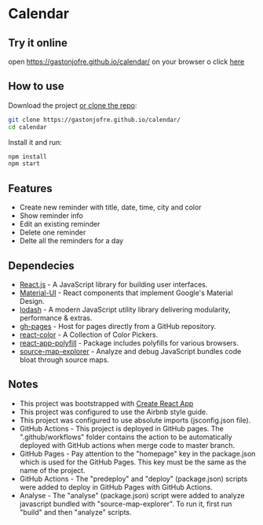 # Calendar

## Try it online

open https://gastonjofre.github.io/calendar/ on your browser o click [here](https://gastonjofre.github.io/calendar/)

## How to use

Download the project [or clone the repo](https://gastonjofre.github.io/calendar/):

```sh
git clone https://gastonjofre.github.io/calendar/
cd calendar
```

Install it and run:

```sh
npm install
npm start
```

## Features
- Create new reminder with title, date, time, city and color
- Show reminder info
- Edit an existing reminder
- Delete one reminder
- Delte all the reminders for a day

## Dependecies
- [React.js](https://reactjs.org/) - A JavaScript library for building user interfaces.
- [Material-UI](https://material-ui.com/) - React components that implement Google's Material Design.
- [lodash](https://lodash.com/) - A modern JavaScript utility library delivering modularity, performance & extras.
- [gh-pages](https://pages.github.com/) - Host for pages directly from a GitHub repository.
- [react-color](https://casesandberg.github.io/react-color/) - A Collection of Color Pickers.
- [react-app-polyfill](https://github.com/facebook/create-react-app/blob/master/packages/react-app-polyfill/README.md) - Package includes polyfills for various browsers. 
- [source-map-explorer](https://www.npmjs.com/package/source-map-explorer) - Analyze and debug JavaScript bundles code bloat through source maps.

## Notes
- This project was bootstrapped with [Create React App](https://create-react-app.dev/)
- This project was configured to use the Airbnb style guide.
- This project was configured to use absolute imports (jsconfig.json file).
- GitHub Actions - This project is deployed in GitHub pages. The ".github/workflows" folder contains the action to be automatically deployed with GitHub actions when merge code to master branch.
- GitHub Pages - Pay attention to the "homepage" key in the package.json which is used for the GitHub Pages. This key must be the same as the name of the project.
- GitHub Actions - The "predeploy" and "deploy" (package.json) scripts were added to deploy in GitHub Pages with GitHub Actions.
- Analyse - The "analyse" (package.json) script were added to analyze javascript bundled with "source-map-explorer". To run it, first run "build" and then "analyze" scripts.

